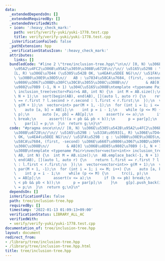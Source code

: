 ```yaml
---
data:
  _extendedDependsOn: []
  _extendedRequiredBy: []
  _extendedVerifiedWith:
  - icon: ':heavy_check_mark:'
    path: verify/verify-yuki/yuki-1778.test.cpp
    title: verify/verify-yuki/yuki-1778.test.cpp
  _isVerificationFailed: false
  _pathExtension: hpp
  _verificationStatusIcon: ':heavy_check_mark:'
  attributes:
    links: []
  bundledCode: "#line 2 \"tree/inclusion-tree.hpp\"\n\n// [0, N) \u306E\u5305\u542B\
    \u95A2\u4FC2\u306B\u95A2\u3059\u308B\u6728\n//\n// \u5165\u529B : \u533A\u9593\
    [L, R) \u306E\u7D44 (\u5305\u542B OK, \u4EA4\u5DEE NG)\n// \u51FA\u529B : g :\
    \ \u30B0\u30E9\u30D5\n//   AB : \u7834\u58CA\u7684, (first, -second) \u306E\u6607\
    \u9806\u3067\u30BD\u30FC\u30C8\u3055\u308C\u308B\n//        & AB[0] \u306B\u8D85\
    \u9802\u70B9 (-1, N + 1) \u304C\u5165\u308B\ntemplate <typename Pair>\nvector<vector<int>>\
    \ inclusion_tree(vector<Pair>& AB, int N) {\n  int M = AB.size();\n  AB.emplace_back(-1,\
    \ N + 1);\n  sort(begin(AB), end(AB), [](auto l, auto r) {\n    return l.first\
    \ == r.first ? l.second > r.second : l.first < r.first;\n  });\n  vector<vector<int>>\
    \ g(M + 1);\n  vector<int> par(M + 1, -1);\n  for (int i = 1; i <= M; i++) {\n\
    \    auto [a, b] = AB[i];\n    int p = i - 1;\n    while (p <= M) {\n      trc(i,\
    \ p);\n      auto [v, pb] = AB[p];\n      assert(v <= a);\n      if (b <= pb)\
    \ break;\n      assert(!(a < pb && pb < b));\n      p = par[p];\n    }\n    g[p].push_back(i);\n\
    \    par[i] = p;\n  }\n  return g;\n}\n"
  code: "#pragma once\n\n// [0, N) \u306E\u5305\u542B\u95A2\u4FC2\u306B\u95A2\u3059\
    \u308B\u6728\n//\n// \u5165\u529B : \u533A\u9593[L, R) \u306E\u7D44 (\u5305\u542B\
    \ OK, \u4EA4\u5DEE NG)\n// \u51FA\u529B : g : \u30B0\u30E9\u30D5\n//   AB : \u7834\
    \u58CA\u7684, (first, -second) \u306E\u6607\u9806\u3067\u30BD\u30FC\u30C8\u3055\
    \u308C\u308B\n//        & AB[0] \u306B\u8D85\u9802\u70B9 (-1, N + 1) \u304C\u5165\
    \u308B\ntemplate <typename Pair>\nvector<vector<int>> inclusion_tree(vector<Pair>&\
    \ AB, int N) {\n  int M = AB.size();\n  AB.emplace_back(-1, N + 1);\n  sort(begin(AB),\
    \ end(AB), [](auto l, auto r) {\n    return l.first == r.first ? l.second > r.second\
    \ : l.first < r.first;\n  });\n  vector<vector<int>> g(M + 1);\n  vector<int>\
    \ par(M + 1, -1);\n  for (int i = 1; i <= M; i++) {\n    auto [a, b] = AB[i];\n\
    \    int p = i - 1;\n    while (p <= M) {\n      trc(i, p);\n      auto [v, pb]\
    \ = AB[p];\n      assert(v <= a);\n      if (b <= pb) break;\n      assert(!(a\
    \ < pb && pb < b));\n      p = par[p];\n    }\n    g[p].push_back(i);\n    par[i]\
    \ = p;\n  }\n  return g;\n}\n"
  dependsOn: []
  isVerificationFile: false
  path: tree/inclusion-tree.hpp
  requiredBy: []
  timestamp: '2022-01-13 01:09:13+09:00'
  verificationStatus: LIBRARY_ALL_AC
  verifiedWith:
  - verify/verify-yuki/yuki-1778.test.cpp
documentation_of: tree/inclusion-tree.hpp
layout: document
redirect_from:
- /library/tree/inclusion-tree.hpp
- /library/tree/inclusion-tree.hpp.html
title: tree/inclusion-tree.hpp
---
```

